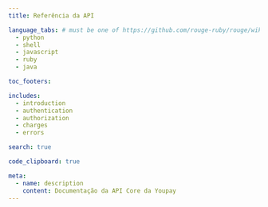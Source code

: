 ```yaml
---
title: Referência da API

language_tabs: # must be one of https://github.com/rouge-ruby/rouge/wiki/List-of-supported-languages-and-lexers
  - python
  - shell
  - javascript
  - ruby
  - java

toc_footers:

includes:
  - introduction
  - authentication
  - authorization
  - charges
  - errors

search: true

code_clipboard: true

meta:
  - name: description
    content: Documentação da API Core da Youpay
---
```

